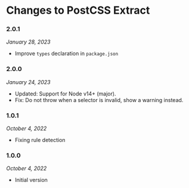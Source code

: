 # Changes to PostCSS Extract

### 2.0.1

_January 28, 2023_

- Improve `types` declaration in `package.json`

### 2.0.0

_January 24, 2023_

- Updated: Support for Node v14+ (major).
- Fix: Do not throw when a selector is invalid, show a warning instead.

### 1.0.1

_October 4, 2022_

- Fixing rule detection

### 1.0.0

_October 4, 2022_

- Initial version
